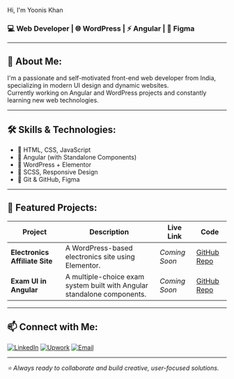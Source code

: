Hi, I'm Yoonis Khan  
### 💻 Web Developer | 🌐 WordPress | ⚡ Angular | 🎨 Figma

---

## 🚀 About Me:
I'm a passionate and self-motivated front-end web developer from India, specializing in modern UI design and dynamic websites.  
Currently working on Angular and WordPress projects and constantly learning new web technologies.

---

## 🛠️ Skills & Technologies:
- 🔹 HTML, CSS, JavaScript
- 🔹 Angular (with Standalone Components)
- 🔹 WordPress + Elementor
- 🔹 SCSS, Responsive Design
- 🔹 Git & GitHub, Figma

---

## 📂 Featured Projects:

| Project | Description | Live Link | Code |
|--------|-------------|-----------|------|
| **Electronics Affiliate Site** | A WordPress-based electronics site using Elementor. | _Coming Soon_ | [GitHub Repo](https://github.com/khanyoonis/electronics-affiliate-site) |
| **Exam UI in Angular** | A multiple-choice exam system built with Angular standalone components. | _Coming Soon_ | [GitHub Repo](https://github.com/khanyoonis/Yoonis_Exam_UI) |

---

## 📫 Connect with Me:

[![LinkedIn](https://img.shields.io/badge/LinkedIn-blue?style=flat&logo=linkedin)](https://www.linkedin.com/in/YOUR-LINKEDIN-ID)
[![Upwork](https://img.shields.io/badge/Upwork-success?style=flat&logo=upwork)](https://www.upwork.com/freelancers/~01ca4b76c6bae011b8)
[![Email](https://img.shields.io/badge/Email-grey?style=flat&logo=gmail)](mailto:yoonis.glb18@gmail.com)

---

_⭐ Always ready to collaborate and build creative, user-focused solutions._


